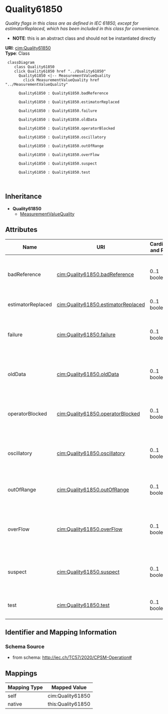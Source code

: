 # Quality61850


_Quality flags in this class are as defined in IEC 61850, except for estimatorReplaced, which has been included in this class for convenience._




* __NOTE__: this is an abstract class and should not be instantiated directly


**URI**: [cim:Quality61850](http://iec.ch/TC57/CIM100#Quality61850)<br />
**Type**: Class




```mermaid
 classDiagram
    class Quality61850
    click Quality61850 href "../Quality61850"
      Quality61850 <|-- MeasurementValueQuality
        click MeasurementValueQuality href "../MeasurementValueQuality"
      
      Quality61850 : Quality61850.badReference
        
      Quality61850 : Quality61850.estimatorReplaced
        
      Quality61850 : Quality61850.failure
        
      Quality61850 : Quality61850.oldData
        
      Quality61850 : Quality61850.operatorBlocked
        
      Quality61850 : Quality61850.oscillatory
        
      Quality61850 : Quality61850.outOfRange
        
      Quality61850 : Quality61850.overFlow
        
      Quality61850 : Quality61850.suspect
        
      Quality61850 : Quality61850.test
        
      
```





## Inheritance
* **Quality61850**
    * [MeasurementValueQuality](MeasurementValueQuality.md)



## Attributes


| Name | URI | Cardinality and Range | Description | Inheritance |
| ---  | --- | --- | --- | --- |
| badReference | [cim:Quality61850.badReference](http://iec.ch/TC57/CIM100#Quality61850.badReference) | 0..1 <br />  boolean  | Measurement value may be incorrect due to a reference being out of calibratio... | direct |
| estimatorReplaced | [cim:Quality61850.estimatorReplaced](http://iec.ch/TC57/CIM100#Quality61850.estimatorReplaced) | 0..1 <br />  boolean  | Value has been replaced by State Estimator | direct |
| failure | [cim:Quality61850.failure](http://iec.ch/TC57/CIM100#Quality61850.failure) | 0..1 <br />  boolean  | This identifier indicates that a supervision function has detected an interna... | direct |
| oldData | [cim:Quality61850.oldData](http://iec.ch/TC57/CIM100#Quality61850.oldData) | 0..1 <br />  boolean  | Measurement value is old and possibly invalid, as it has not been successfull... | direct |
| operatorBlocked | [cim:Quality61850.operatorBlocked](http://iec.ch/TC57/CIM100#Quality61850.operatorBlocked) | 0..1 <br />  boolean  | Measurement value is blocked and hence unavailable for transmission | direct |
| oscillatory | [cim:Quality61850.oscillatory](http://iec.ch/TC57/CIM100#Quality61850.oscillatory) | 0..1 <br />  boolean  | To prevent some overload of the communication it is sensible to detect and su... | direct |
| outOfRange | [cim:Quality61850.outOfRange](http://iec.ch/TC57/CIM100#Quality61850.outOfRange) | 0..1 <br />  boolean  | Measurement value is beyond a predefined range of value | direct |
| overFlow | [cim:Quality61850.overFlow](http://iec.ch/TC57/CIM100#Quality61850.overFlow) | 0..1 <br />  boolean  | Measurement value is beyond the capability of being  represented properly | direct |
| suspect | [cim:Quality61850.suspect](http://iec.ch/TC57/CIM100#Quality61850.suspect) | 0..1 <br />  boolean  | A correlation function has detected that the value is not consistent with oth... | direct |
| test | [cim:Quality61850.test](http://iec.ch/TC57/CIM100#Quality61850.test) | 0..1 <br />  boolean  | Measurement value is transmitted for test purposes | direct |









## Identifier and Mapping Information







### Schema Source


* from schema: http://iec.ch/TC57/2020/CPSM-Operation#





## Mappings

| Mapping Type | Mapped Value |
| ---  | ---  |
| self | cim:Quality61850 |
| native | this:Quality61850 |





